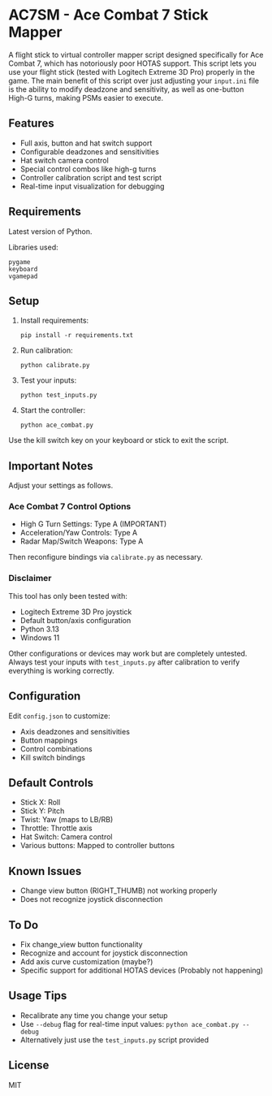 # AC7SM - Ace Combat 7 Stick Mapper

A flight stick to virtual controller mapper script designed specifically for Ace Combat 7, which has notoriously poor HOTAS support. This script lets you use your flight stick (tested with Logitech Extreme 3D Pro) properly in the game. The main benefit of this script over just adjusting your `input.ini` file is the ability to modify deadzone and sensitivity, as well as one-button High-G turns, making PSMs easier to execute.

## Features

- Full axis, button and hat switch support
- Configurable deadzones and sensitivities
- Hat switch camera control
- Special control combos like high-g turns
- Controller calibration script and test script
- Real-time input visualization for debugging

## Requirements
Latest version of Python.

Libraries used:
```
pygame
keyboard
vgamepad
```

## Setup

1. Install requirements: 
   ```
   pip install -r requirements.txt
   ```
2. Run calibration: 
   ```
   python calibrate.py
   ```
3. Test your inputs: 
   ```
   python test_inputs.py
   ```
4. Start the controller: 
   ```
   python ace_combat.py
   ```

Use the kill switch key on your keyboard or stick to exit the script.

## Important Notes
Adjust your settings as follows.

### Ace Combat 7 Control Options
- High G Turn Settings: Type A (IMPORTANT)
- Acceleration/Yaw Controls: Type A
- Radar Map/Switch Weapons: Type A
  
Then reconfigure bindings via `calibrate.py` as necessary.

### Disclaimer
This tool has only been tested with:
- Logitech Extreme 3D Pro joystick
- Default button/axis configuration
- Python 3.13
- Windows 11

Other configurations or devices may work but are completely untested. Always test your inputs with `test_inputs.py` after calibration to verify everything is working correctly.

## Configuration

Edit `config.json` to customize:
- Axis deadzones and sensitivities
- Button mappings
- Control combinations
- Kill switch bindings

## Default Controls

- Stick X: Roll
- Stick Y: Pitch
- Twist: Yaw (maps to LB/RB)
- Throttle: Throttle axis
- Hat Switch: Camera control
- Various buttons: Mapped to controller buttons

## Known Issues

- Change view button (RIGHT_THUMB) not working properly
- Does not recognize joystick disconnection

## To Do

- Fix change_view button functionality
- Recognize and account for joystick disconnection
- Add axis curve customization (maybe?)
- Specific support for additional HOTAS devices (Probably not happening)

## Usage Tips

- Recalibrate any time you change your setup
- Use `--debug` flag for real-time input values: `python ace_combat.py --debug`
- Alternatively just use the `test_inputs.py` script provided

## License

MIT

